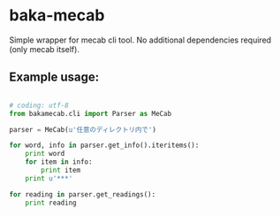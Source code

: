baka-mecab
==========

Simple wrapper for mecab cli tool. No additional dependencies required (only
mecab itself).

## Example usage:

```Python

# coding: utf-8
from bakamecab.cli import Parser as MeCab

parser = MeCab(u'任意のディレクトリ内で')

for word, info in parser.get_info().iteritems():
    print word
    for item in info:
        print item
    print u'***'

for reading in parser.get_readings():
    print reading
```
